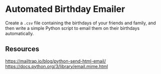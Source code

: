 # Automated Birthday Emailer

Create a `.csv` file containing the birthdays of your friends and family, and then write a simple Python script to email them on their birthdays automatically.

## Resources

https://mailtrap.io/blog/python-send-html-email/
https://docs.python.org/3/library/email.mime.html
